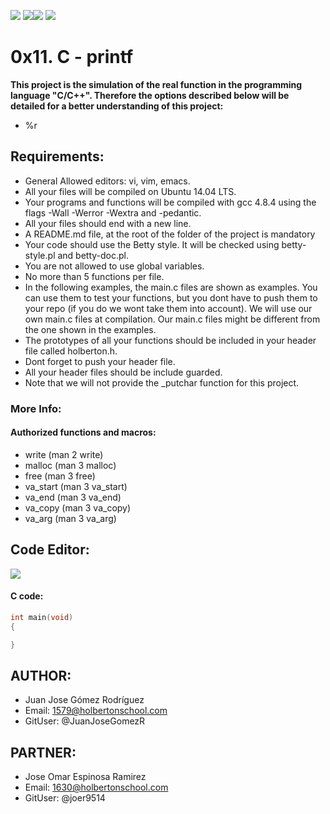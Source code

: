 ![](https://image.flaticon.com/icons/png/128/29/29302.png) ![](https://image.flaticon.com/icons/png/128/23/23930.png)![](https://image.flaticon.com/icons/png/128/107/107788.png) ![](https://image.flaticon.com/icons/png/128/65/65881.png)

# 0x11. C - printf

__This project is the simulation of the real function in the programming language "C/C++". Therefore the options described below will be detailed for a better understanding of this project:__
- %r

## Requirements:

- General Allowed editors: vi, vim, emacs.
- All your files will be compiled on Ubuntu 14.04 LTS.
- Your programs and functions will be compiled with gcc 4.8.4 using the flags -Wall -Werror -Wextra and -pedantic.
- All your files should end with a new line.
- A README.md file, at the root of the folder of the project is mandatory
- Your code should use the Betty style. It will be checked using betty-style.pl and betty-doc.pl.
- You are not allowed to use global variables.
- No more than 5 functions per file.
- In the following examples, the main.c files are shown as examples. You can use them to test your functions, but you dont have to push them to your repo (if you do we wont take them into account). We will use our own main.c files at compilation. Our main.c files might be different from the one shown in the examples.
- The prototypes of all your functions should be included in your header file called holberton.h.
- Dont forget to push your header file.
- All your header files should be include guarded.
- Note that we will not provide the _putchar function for this project.

### More Info:

#### Authorized functions and macros:

- write (man 2 write)
- malloc (man 3 malloc)
- free (man 3 free)
- va_start (man 3 va_start)
- va_end (man 3 va_end)
- va_copy (man 3 va_copy)
- va_arg (man 3 va_arg)
	
## Code Editor:

![](https://ventgrey.github.io/vent-blog/images/vim.png)


#### C code:


```C
int main(void)
{

}
```

## AUTHOR:

- Juan Jose Gómez Rodríguez 
- Email: 1579@holbertonschool.com
- GitUser: @JuanJoseGomezR

## PARTNER:

- Jose Omar Espinosa Ramirez 
- Email: 1630@holbertonschool.com
- GitUser: @joer9514


